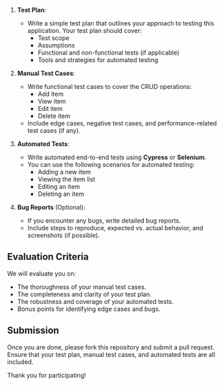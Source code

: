 1. **Test Plan**:

   - Write a simple test plan that outlines your approach to testing this application. Your test plan should cover:
     - Test scope
     - Assumptions
     - Functional and non-functional tests (if applicable)
     - Tools and strategies for automated testing

2. **Manual Test Cases**:

   - Write functional test cases to cover the CRUD operations:
     - Add item
     - View item
     - Edit item
     - Delete item
   - Include edge cases, negative test cases, and performance-related test cases (if any).

3. **Automated Tests**:

   - Write automated end-to-end tests using **Cypress** or **Selenium**.
   - You can use the following scenarios for automated testing:
     - Adding a new item
     - Viewing the item list
     - Editing an item
     - Deleting an item

4. **Bug Reports** (Optional):
   - If you encounter any bugs, write detailed bug reports.
   - Include steps to reproduce, expected vs. actual behavior, and screenshots (if possible).

## Evaluation Criteria

We will evaluate you on:

- The thoroughness of your manual test cases.
- The completeness and clarity of your test plan.
- The robustness and coverage of your automated tests.
- Bonus points for identifying edge cases and bugs.

## Submission

Once you are done, please fork this repository and submit a pull request. Ensure that your test plan, manual test cases, and automated tests are all included.

Thank you for participating!
